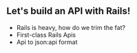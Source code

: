 ## Let's build an API with Rails!

* Rails is heavy, how do we trim the fat?
* First-class Rails Apis
* Api to json:api format

